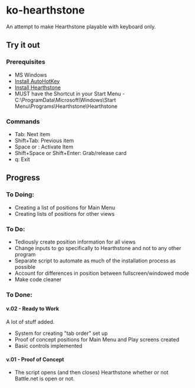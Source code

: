 # ko-hearthstone
An attempt to make Hearthstone playable with keyboard only.

## Try it out

### Prerequisites
* MS Windows
* [Install AutoHotKey](http://www.autohotkey.com/)
* [Install Hearthstone](https://us.battle.net/account/download/)
* MUST have the Shortcut in your Start Menu  - C:\ProgramData\Microsoft\Windows\Start Menu\Programs\Hearthstone\Hearthstone

### Commands
* Tab: Next item
* Shift+Tab: Previous item
* Space or : Activate Item
* Shift+Space or Shift+Enter: Grab/release card
* q: Exit

## Progress

### To Doing:
* Creating a list of positions for Main Menu
* Creating lists of positions for other views

### To Do:
* Tediously create position information for all views
* Change inputs to go specifically to Hearthstone and not to any other program
* Separate script to automate as much of the installation process as possible
* Account for differences in position between fullscreen/windowed mode
* Make code cleaner

### To Done:
#### v.02 - Ready to Work
A lot of stuff added.
* System for creating "tab order" set up
* Proof of concept positions for Main Menu and Play screens created
* Basic controls implemented

#### v.01 - Proof of Concept
* The script opens (and then closes) Hearthstone whether or not Battle.net is open or not.